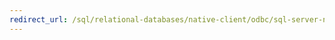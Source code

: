 ```yaml
---
redirect_url: /sql/relational-databases/native-client/odbc/sql-server-native-client-odbc?view=sql-server-2014
---
```

